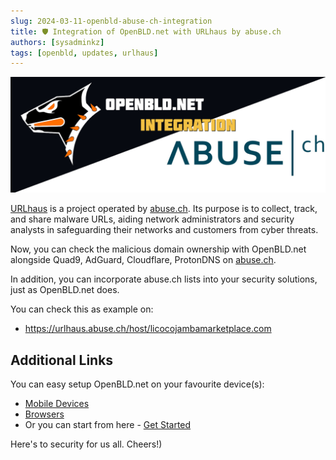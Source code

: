 ```yaml
---
slug: 2024-03-11-openbld-abuse-ch-integration
title: 🛡 Integration of OpenBLD.net with URLhaus by abuse.ch
authors: [sysadminkz]
tags: [openbld, updates, urlhaus]
---
```


![Integration of OpenBLD.net with URLhaus by abuse.ch](images/openbld_and_abuse_ch.png)

[URLhaus](https://urlhaus.abuse.ch/) is a project operated by [abuse.ch](https://abuse.ch/). Its purpose is to collect, track, and share malware URLs, aiding network 
administrators and security analysts in safeguarding their networks and customers from cyber threats.

Now, you can check the malicious domain ownership with OpenBLD.net alongside Quad9, AdGuard, Cloudflare, ProtonDNS on
[abuse.ch](https://abuse.ch/).

In addition, you can incorporate abuse.ch lists into your security solutions, just as OpenBLD.net does.

You can check this as example on:
* https://urlhaus.abuse.ch/host/licocojambamarketplace.com

## Additional Links

You can easy setup OpenBLD.net on your favourite device(s):

* [Mobile Devices](/docs/category/setup-mobile-devices/)
* [Browsers](/docs/category/setup-browsers/)
* Or you can start from here - [Get Started](/docs/category/get-started/)

Here's to security for us all. Cheers!)
